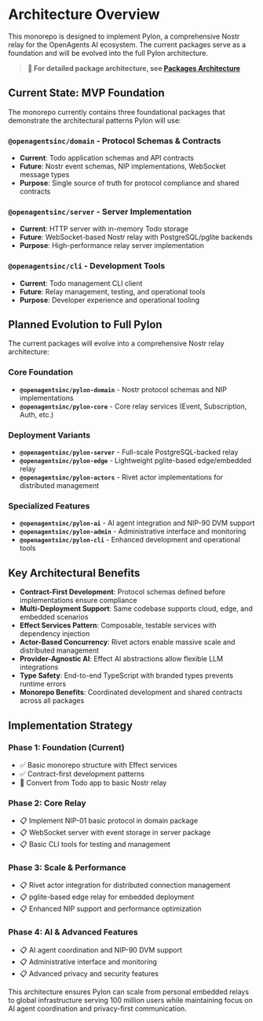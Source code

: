 # Architecture Overview

This monorepo is designed to implement Pylon, a comprehensive Nostr relay for the OpenAgents AI ecosystem. The current packages serve as a foundation and will be evolved into the full Pylon architecture.

> **📖 For detailed package architecture, see [Packages Architecture](./packages-architecture.md)**

## Current State: MVP Foundation

The monorepo currently contains three foundational packages that demonstrate the architectural patterns Pylon will use:

### `@openagentsinc/domain` - Protocol Schemas & Contracts
- **Current**: Todo application schemas and API contracts
- **Future**: Nostr event schemas, NIP implementations, WebSocket message types
- **Purpose**: Single source of truth for protocol compliance and shared contracts

### `@openagentsinc/server` - Server Implementation  
- **Current**: HTTP server with in-memory Todo storage
- **Future**: WebSocket-based Nostr relay with PostgreSQL/pglite backends
- **Purpose**: High-performance relay server implementation

### `@openagentsinc/cli` - Development Tools
- **Current**: Todo management CLI client
- **Future**: Relay management, testing, and operational tools
- **Purpose**: Developer experience and operational tooling

## Planned Evolution to Full Pylon

The current packages will evolve into a comprehensive Nostr relay architecture:

### Core Foundation
- **`@openagentsinc/pylon-domain`** - Nostr protocol schemas and NIP implementations
- **`@openagentsinc/pylon-core`** - Core relay services (Event, Subscription, Auth, etc.)

### Deployment Variants
- **`@openagentsinc/pylon-server`** - Full-scale PostgreSQL-backed relay
- **`@openagentsinc/pylon-edge`** - Lightweight pglite-based edge/embedded relay
- **`@openagentsinc/pylon-actors`** - Rivet actor implementations for distributed management

### Specialized Features
- **`@openagentsinc/pylon-ai`** - AI agent integration and NIP-90 DVM support
- **`@openagentsinc/pylon-admin`** - Administrative interface and monitoring
- **`@openagentsinc/pylon-cli`** - Enhanced development and operational tools

## Key Architectural Benefits

- **Contract-First Development**: Protocol schemas defined before implementations ensure compliance
- **Multi-Deployment Support**: Same codebase supports cloud, edge, and embedded scenarios  
- **Effect Services Pattern**: Composable, testable services with dependency injection
- **Actor-Based Concurrency**: Rivet actors enable massive scale and distributed management
- **Provider-Agnostic AI**: Effect AI abstractions allow flexible LLM integrations
- **Type Safety**: End-to-end TypeScript with branded types prevents runtime errors
- **Monorepo Benefits**: Coordinated development and shared contracts across all packages

## Implementation Strategy

### Phase 1: Foundation (Current)
- ✅ Basic monorepo structure with Effect services
- ✅ Contract-first development patterns
- 🔄 Convert from Todo app to basic Nostr relay

### Phase 2: Core Relay
- 📋 Implement NIP-01 basic protocol in domain package
- 📋 WebSocket server with event storage in server package  
- 📋 Basic CLI tools for testing and management

### Phase 3: Scale & Performance
- 📋 Rivet actor integration for distributed connection management
- 📋 pglite-based edge relay for embedded deployment
- 📋 Enhanced NIP support and performance optimization

### Phase 4: AI & Advanced Features
- 📋 AI agent coordination and NIP-90 DVM support
- 📋 Administrative interface and monitoring
- 📋 Advanced privacy and security features

This architecture ensures Pylon can scale from personal embedded relays to global infrastructure serving 100 million users while maintaining focus on AI agent coordination and privacy-first communication.